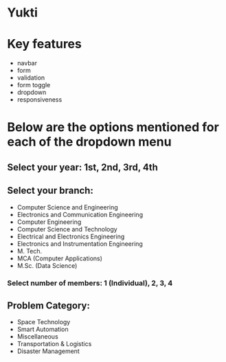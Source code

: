 # Yukti

<h1>Key features</h1>
<ul>
  <li>navbar</li>
  <li>form</li>
  <li>validation</li>
  <li>form toggle</li>
  <li>dropdown</li>
  <li>responsiveness</li>
</ul>

<h1> Below are the options mentioned for each of the dropdown menu </h1>

<h2> Select your year: 1st, 2nd, 3rd, 4th </h2>

<h2>Select your branch:</h2>
<ul>
  <li>Computer Science and Engineering</li>
  <li>Electronics and Communication Engineering</li>
  <li>Computer Engineering</li>
  <li>Computer Science and Technology</li>
  <li>Electrical and Electronics Engineering</li>
  <li>Electronics and Instrumentation Engineering</li>
  <li>M. Tech.</li>
  <li>MCA (Computer Applications)</li>
  <li>M.Sc. (Data Science)</li>
</ul>

<h3>Select number of members: 1 (Individual), 2, 3, 4</h3>

<h2>Problem Category:</h2>
<ul>
  <li>Space Technology</li>
  <li>Smart Automation</li>
  <li>Miscellaneous</li>
  <li>Transportation & Logistics</li>
  <li>Disaster Management</li>
</ul>
